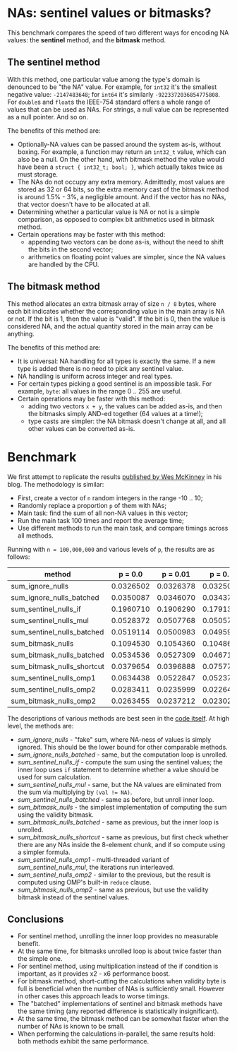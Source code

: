 # NAs: sentinel values or bitmasks?

This benchmark compares the speed of two different ways for encoding
NA values: the **sentinel** method, and the **bitmask** method.

## The sentinel method

With this method, one particular value among the type's domain is denounced
to be "the NA" value. For example, for `int32` it's the smallest negative
value: `-2147483648`; for `int64` it's similarly `-9223372036854775808`.
For `double`s and `float`s the IEEE-754 standard offers a whole range of
values that can be used as NAs. For strings, a null value can be represented
as a null pointer. And so on.

The benefits of this method are:
- Optionally-NA values can be passed around the system as-is, without boxing.
  For example, a function may return an `int32_t` value, which can also be a
  null. On the other hand, with bitmask method the value would have been a
  `struct { int32_t; bool; }`, which actually takes twice as must storage.
- The NAs do not occupy any extra memory. Admittedly, most values are stored
  as 32 or 64 bits, so the extra memory cast of the bitmask method is around
  1.5% - 3%, a negligible amount. And if the vector has no NAs, that vector
  doesn't have to be allocated at all.
- Determining whether a particular value is NA or not is a simple comparison,
  as opposed to complex bit arithmetics used in bitmask method.
- Certain operations may be faster with this method:
  - appending two vectors can be done as-is, without the need to shift the
    bits in the second vector;
  - arithmetics on floating point values are simpler, since the NA values
    are handled by the CPU.

## The bitmask method

This method allocates an extra bitmask array of size `n / 8` bytes, where
each bit indicates whether the corresponding value in the main array is NA
or not. If the bit is 1, then the value is "valid". If the bit is 0, then
the value is considered NA, and the actual quantity stored in the main
array can be anything.

The benefits of this method are:
- It is universal: NA handling for all types is exactly the same. If a new
  type is added there is no need to pick any sentinel value.
- NA handling is uniform across integer and real types.
- For certain types picking a good sentinel is an impossible task. For
  example, `byte`: all values in the range 0 .. 255 are useful.
- Certain operations may be faster with this method:
  - adding two vectors `x + y`, the values can be added as-is, and then the
    bitmasks simply AND-ed together (64 values at a time!);
  - type casts are simpler: the NA bitmask doesn't change at all, and all
    other values can be converted as-is.


# Benchmark

We first attempt to replicate the results
[published by Wes McKinney](http://wesmckinney.com/blog/bitmaps-vs-sentinel-values/)
in his blog. The methodology is similar:
  - First, create a vector of `n` random integers in the range -10 .. 10;
  - Randomly replace a proportion `p` of them with NAs;
  - Main task: find the sum of all non-NA values in this vector;
  - Run the main task 100 times and report the average time;
  - Use different methods to run the main task, and compare timings across
    all methods.

Running with `n = 100,000,000` and various levels of `p`, the results are as follows:

| method                     | p = 0.0   | p = 0.01  | p = 0.1   | p = 0.5   |
|----------------------------|-----------|-----------|-----------|-----------|
| sum_ignore_nulls           | 0.0326502 | 0.0326378 | 0.0325075 | 0.0323759 |
| sum_ignore_nulls_batched   | 0.0350087 | 0.0346070 | 0.0343797 | 0.0345849 |
| sum_sentinel_nulls_if      | 0.1960710 | 0.1906290 | 0.1791320 | 0.3192560 |
| sum_sentinel_nulls_mul     | 0.0528372 | 0.0507768 | 0.0505761 | 0.0498112 |
| sum_sentinel_nulls_batched | 0.0519114 | 0.0500983 | 0.0495986 | 0.0494138 |
| sum_bitmask_nulls          | 0.1094530 | 0.1054360 | 0.1048650 | 0.1054050 |
| sum_bitmask_nulls_batched  | 0.0534536 | 0.0527309 | 0.0467189 | 0.0502715 |
| sum_bitmask_nulls_shortcut | 0.0379654 | 0.0396888 | 0.0757705 | 0.0529571 |
| sum_sentinel_nulls_omp1    | 0.0634438 | 0.0522847 | 0.0523712 | 0.0510477 |
| sum_sentinel_nulls_omp2    | 0.0283411 | 0.0235999 | 0.0226418 | 0.0229806 |
| sum_bitmask_nulls_omp2     | 0.0263455 | 0.0237212 | 0.0230295 | 0.0227701 |

The descriptions of various methods are best seen in the 
[code itself](https://github.com/st-pasha/microbench-nas/blob/master/nas.cc).
At high level, the methods are:
- *sum_ignore_nulls* - "fake" sum, where NA-ness of values is simply ignored.
  This should be the lower bound for other comparable methods.
- *sum_ignore_nulls_batched* - same, but the computation loop is unrolled.
- *sum_sentinel_nulls_if* - compute the sum using the sentinel values; the 
  inner loop uses `if` statement to determine whether a value should be 
  used for sum calculation.
- *sum_sentinel_nulls_mul* - same, but the NA values are eliminated from the
  sum via multiplying by `(val != NA)`.
- *sum_sentinel_nulls_batched* - same as before, but unroll inner loop.
- *sum_bitmask_nulls* - the simplest implementation of computing the sum 
  using the validity bitmask.
- *sum_bitmask_nulls_batched* - same as previous, but the inner loop is 
  unrolled.
- *sum_bitmask_nulls_shortcut* - same as previous, but first check whether
  there are any NAs inside the 8-element chunk, and if so compute using a
  simpler formula.
- *sum_sentinel_nulls_omp1* - multi-threaded variant of 
  *sum_sentinel_nulls_mul*, the iterations run interleaved.
- *sum_sentinel_nulls_omp2* - similar to the previous, but the result
  is computed using OMP's built-in `reduce` clause.
- *sum_bitmask_nulls_omp2* - same as previous, but use the validity bitmask
  instead of the sentinel values.


## Conclusions

- For sentinel method, unrolling the inner loop provides no measurable benefit.
- At the same time, for bitmasks unrolled loop is about twice faster than the
  simple one.
- For sentinel method, using multiplication instead of the if condition is
  important, as it provides x2 - x6 performance boost.
- For bitmask method, short-cutting the calculations when validity byte is full
  is beneficial when the number of NAs is sufficiently small. However in other
  cases this approach leads to worse timings.
- The "batched" implementations of sentinel and bitmask methods have the same
  timing (any reported difference is statistically insignificant).
- At the same time, the bitmask method can be somewhat faster when the number
  of NAs is known to be small.
- When performing the calculations in-parallel, the same results hold: both
  methods exhibit the same performance.
